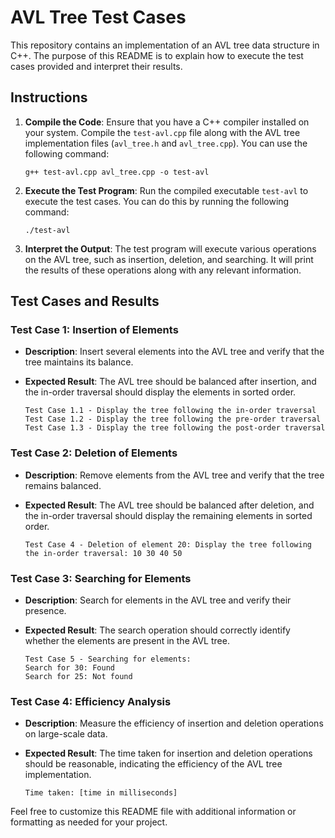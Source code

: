 # AVL Tree Test Cases

This repository contains an implementation of an AVL tree data structure in C++. The purpose of this README is to explain how to execute the test cases provided and interpret their results.

## Instructions

1. **Compile the Code**: Ensure that you have a C++ compiler installed on your system. Compile the `test-avl.cpp` file along with the AVL tree implementation files (`avl_tree.h` and `avl_tree.cpp`). You can use the following command:

    ```
    g++ test-avl.cpp avl_tree.cpp -o test-avl
    ```

2. **Execute the Test Program**: Run the compiled executable `test-avl` to execute the test cases. You can do this by running the following command:

    ```
    ./test-avl
    ```

3. **Interpret the Output**: The test program will execute various operations on the AVL tree, such as insertion, deletion, and searching. It will print the results of these operations along with any relevant information.

## Test Cases and Results

### Test Case 1: Insertion of Elements

- **Description**: Insert several elements into the AVL tree and verify that the tree maintains its balance.
- **Expected Result**: The AVL tree should be balanced after insertion, and the in-order traversal should display the elements in sorted order.

    ```
    Test Case 1.1 - Display the tree following the in-order traversal
    Test Case 1.2 - Display the tree following the pre-order traversal
    Test Case 1.3 - Display the tree following the post-order traversal
    ```

### Test Case 2: Deletion of Elements

- **Description**: Remove elements from the AVL tree and verify that the tree remains balanced.
- **Expected Result**: The AVL tree should be balanced after deletion, and the in-order traversal should display the remaining elements in sorted order.

    ```
    Test Case 4 - Deletion of element 20: Display the tree following the in-order traversal: 10 30 40 50
    ```

### Test Case 3: Searching for Elements

- **Description**: Search for elements in the AVL tree and verify their presence.
- **Expected Result**: The search operation should correctly identify whether the elements are present in the AVL tree.

    ```
    Test Case 5 - Searching for elements:
    Search for 30: Found
    Search for 25: Not found
    ```

### Test Case 4: Efficiency Analysis

- **Description**: Measure the efficiency of insertion and deletion operations on large-scale data.
- **Expected Result**: The time taken for insertion and deletion operations should be reasonable, indicating the efficiency of the AVL tree implementation.

    ```
    Time taken: [time in milliseconds]
    ```

Feel free to customize this README file with additional information or formatting as needed for your project.
